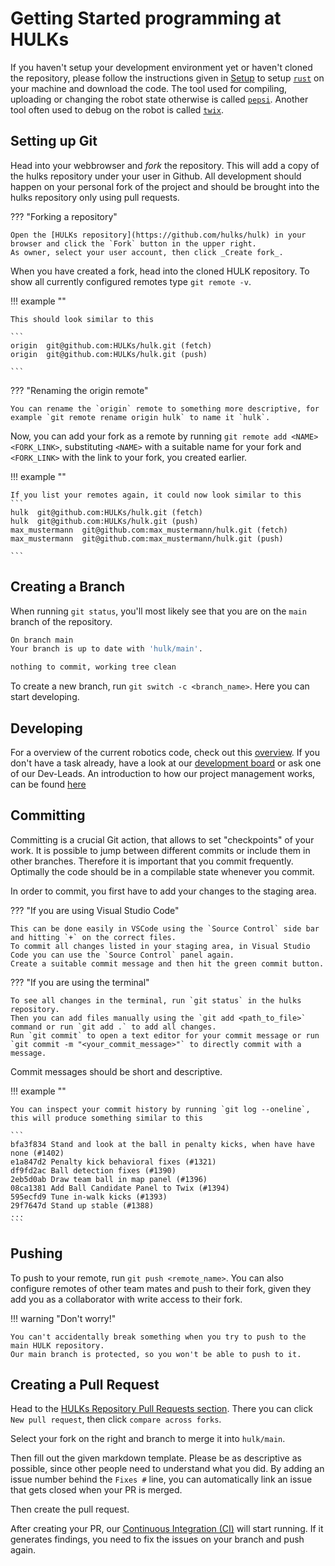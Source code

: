 # Getting Started programming at HULKs

If you haven't setup your development environment yet or haven't cloned the repository, please follow the instructions given in [Setup](../setup/overview.md) to setup [`rust`](../setup/development_environment.md) on your machine and download the code.
The tool used for compiling, uploading or changing the robot state otherwise is called [`pepsi`](../tooling/pepsi.md).
Another tool often used to debug on the robot is called [`twix`](../tooling/twix.md).

## Setting up Git

Head into your webbrowser and _fork_ the repository.
This will add a copy of the hulks repository under your user in Github.
All development should happen on your personal fork of the project and should be brought into the hulks repository only using pull requests.

??? "Forking a repository"

    Open the [HULKs repository](https://github.com/hulks/hulk) in your browser and click the `Fork` button in the upper right.
    As owner, select your user account, then click _Create fork_.

When you have created a fork, head into the cloned HULK repository.
To show all currently configured remotes type `git remote -v`.

!!! example ""

    This should look similar to this

    ```
    origin  git@github.com:HULKs/hulk.git (fetch)
    origin  git@github.com:HULKs/hulk.git (push)

    ```

??? "Renaming the origin remote"

    You can rename the `origin` remote to something more descriptive, for example `git remote rename origin hulk` to name it `hulk`.

Now, you can add your fork as a remote by running `git remote add <NAME> <FORK_LINK>`, substituting `<NAME>` with a suitable name for your fork and `<FORK_LINK>` with the link to your fork, you created earlier.

!!! example ""

    If you list your remotes again, it could now look similar to this
    ```
    hulk  git@github.com:HULKs/hulk.git (fetch)
    hulk  git@github.com:HULKs/hulk.git (push)
    max_mustermann  git@github.com:max_mustermann/hulk.git (fetch)
    max_mustermann  git@github.com:max_mustermann/hulk.git (push)

    ```

## Creating a Branch

When running `git status`, you'll most likely see that you are on the `main` branch of the repository.

```bash
On branch main
Your branch is up to date with 'hulk/main'.

nothing to commit, working tree clean
```

To create a new branch, run `git switch -c <branch_name>`.
Here you can start developing.

## Developing

For a overview of the current robotics code, check out this [overview](../robotics/overview.md).
If you don't have a task already, have a look at our [development board](https://github.com/orgs/HULKs/projects/2) or ask one of our Dev-Leads.
An introduction to how our project management works, can be found [here](./development.md)

## Committing

Committing is a crucial Git action, that allows to set "checkpoints" of your work.
It is possible to jump between different commits or include them in other branches.
Therefore it is important that you commit frequently.
Optimally the code should be in a compilable state whenever you commit.

In order to commit, you first have to add your changes to the staging area.

??? "If you are using Visual Studio Code"

    This can be done easily in VSCode using the `Source Control` side bar and hitting `+` on the correct files.
    To commit all changes listed in your staging area, in Visual Studio Code you can use the `Source Control` panel again.
    Create a suitable commit message and then hit the green commit button.

??? "If you are using the terminal"

    To see all changes in the terminal, run `git status` in the hulks repository.
    Then you can add files manually using the `git add <path_to_file>` command or run `git add .` to add all changes.
    Run `git commit` to open a text editor for your commit message or run `git commit -m "<your_commit_message>"` to directly commit with a message.

Commit messages should be short and descriptive.

!!! example ""

    You can inspect your commit history by running `git log --oneline`, this will produce something similar to this

    ```
    bfa3f834 Stand and look at the ball in penalty kicks, when have have none (#1402)
    e1a847d2 Penalty kick behavioral fixes (#1321)
    df9fd2ac Ball detection fixes (#1390)
    2eb5d0ab Draw team ball in map panel (#1396)
    08ca1381 Add Ball Candidate Panel to Twix (#1394)
    595ecfd9 Tune in-walk kicks (#1393)
    29f7647d Stand up stable (#1388)
    ...
    ```

## Pushing

To push to your remote, run `git push <remote_name>`.
You can also configure remotes of other team mates and push to their fork, given they add you as a collaborator with write access to their fork.

!!! warning "Don't worry!"

    You can't accidentally break something when you try to push to the main HULK repository.
    Our main branch is protected, so you won't be able to push to it.

## Creating a Pull Request

Head to the [HULKs Repository Pull Requests section](https://github.com/HULKs/hulk/pulls).
There you can click `New pull request`, then click `compare across forks`.

Select your fork on the right and branch to merge it into `hulk/main`.

Then fill out the given markdown template.
Please be as descriptive as possible, since other people need to understand what you did.
By adding an issue number behind the `Fixes #` line, you can automatically link an issue that gets closed when your PR is merged.

Then create the pull request.

After creating your PR, our [Continuous Integration (CI)](./development.md) will start running.
If it generates findings, you need to fix the issues on your branch and push again.
